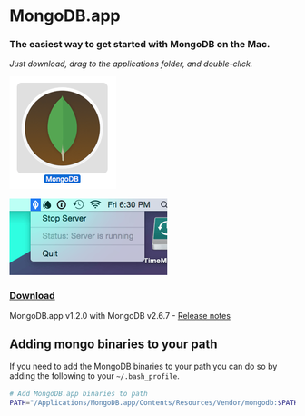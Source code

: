 # MongoDB.app

### The easiest way to get started with MongoDB on the Mac.
_Just download, drag to the applications folder, and double-click._

![MongoDB.app Icon](screenshot-icon.png)

![MongoDB.app Screenshot](screenshot.png)

### [Download](https://github.com/gcollazo/mongodbapp/releases/download/1.2.0/MongoDB.zip)
MongoDB.app v1.2.0 with MongoDB v2.6.7 - [Release notes](https://github.com/gcollazo/mongodbapp/releases/tag/1.2.0)

## Adding mongo binaries to your path
If you need to add the MongoDB binaries to your path you can do so by adding the following to your `~/.bash_profile`.

```bash
# Add MongoDB.app binaries to path
PATH="/Applications/MongoDB.app/Contents/Resources/Vendor/mongodb:$PATH"
```
